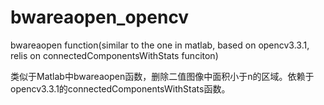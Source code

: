 # bwareaopen_opencv

bwareaopen function(similar to the one in matlab, based on opencv3.3.1, relis on connectedComponentsWithStats funciton)

类似于Matlab中bwareaopen函数，删除二值图像中面积小于n的区域。依赖于opencv3.3.1的connectedComponentsWithStats函数。
